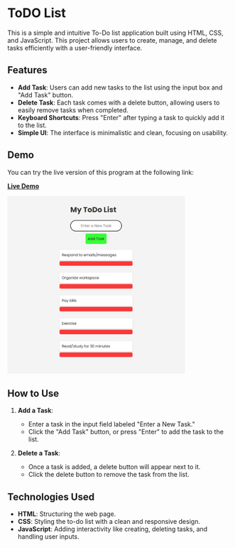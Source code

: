 # ToDO List

This is a simple and intuitive To-Do list application built using HTML, CSS, and JavaScript. This project allows users to create, manage, and delete tasks efficiently with a user-friendly interface.

## Features

- **Add Task**: Users can add new tasks to the list using the input box and "Add Task" button.
- **Delete Task**: Each task comes with a delete button, allowing users to easily remove tasks when completed.
- **Keyboard Shortcuts**: Press "Enter" after typing a task to quickly add it to the list.
- **Simple UI**: The interface is minimalistic and clean, focusing on usability.

## Demo

You can try the live version of this program at the following link:

[**Live Demo**](https://simple-todo-list-one-delta.vercel.app/)

<img src="todo.jpg" alt="Screenshot" width="400" />


## How to Use

1. **Add a Task**:
   - Enter a task in the input field labeled "Enter a New Task."
   - Click the "Add Task" button, or press "Enter" to add the task to the list.
   
2. **Delete a Task**:
   - Once a task is added, a delete button will appear next to it.
   - Click the delete button to remove the task from the list.

## Technologies Used

- **HTML**: Structuring the web page.
- **CSS**: Styling the to-do list with a clean and responsive design.
- **JavaScript**: Adding interactivity like creating, deleting tasks, and handling user inputs.

